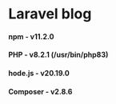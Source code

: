 # Laravel blog

#### npm      - v11.2.0
#### PHP      - v8.2.1 (/usr/bin/php83)
#### hode.js  - v20.19.0
#### Composer - v2.8.6
